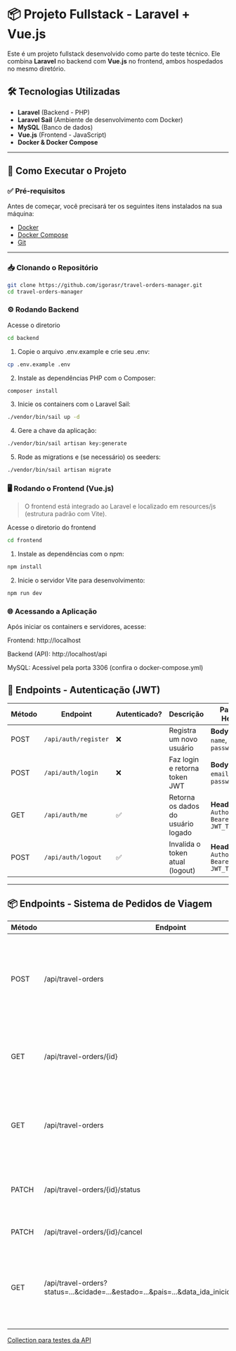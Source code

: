 # 📦 Projeto Fullstack - Laravel + Vue.js

Este é um projeto fullstack desenvolvido como parte do teste técnico. Ele combina **Laravel** no backend com **Vue.js** no frontend, ambos hospedados no mesmo diretório.

## 🛠️ Tecnologias Utilizadas

- **Laravel** (Backend - PHP)
- **Laravel Sail** (Ambiente de desenvolvimento com Docker)
- **MySQL** (Banco de dados)
- **Vue.js** (Frontend - JavaScript)
- **Docker & Docker Compose**

---

## 🚀 Como Executar o Projeto

### ✅ Pré-requisitos

Antes de começar, você precisará ter os seguintes itens instalados na sua máquina:

- [Docker](https://www.docker.com/get-started)
- [Docker Compose](https://docs.docker.com/compose/)
- [Git](https://git-scm.com/)

---

### 📥 Clonando o Repositório

```bash
git clone https://github.com/igorasr/travel-orders-manager.git
cd travel-orders-manager
```

### ⚙️ Rodando Backend

Acesse o diretorio
```bash
cd backend
```

1. Copie o arquivo .env.example e crie seu .env:
```bash
cp .env.example .env
```

2. Instale as dependências PHP com o Composer:
```bash
composer install
```

3. Inicie os containers com o Laravel Sail:
```bash
./vendor/bin/sail up -d
```
4. Gere a chave da aplicação:
```bash
./vendor/bin/sail artisan key:generate
```
5. Rode as migrations e (se necessário) os seeders:
```bash
./vendor/bin/sail artisan migrate
```

### 🖥️ Rodando o Frontend (Vue.js)
> O frontend está integrado ao Laravel e localizado em resources/js (estrutura padrão com Vite).

Acesse o diretorio do frontend
```bash
cd frontend
```

1. Instale as dependências com o npm:

```bash
npm install
```
2. Inicie o servidor Vite para desenvolvimento:
```bash
npm run dev
```

### 🌐 Acessando a Aplicação
Após iniciar os containers e servidores, acesse:

Frontend: http://localhost

Backend (API): http://localhost/api

MySQL: Acessível pela porta 3306 (confira o docker-compose.yml)

## 🔐 Endpoints - Autenticação (JWT)


| Método | Endpoint             | Autenticado? | Descrição                              | Payload / Headers                                                                 | Resposta Esperada                               |
|--------|----------------------|--------------|----------------------------------------|------------------------------------------------------------------------------------|-------------------------------------------------|
| POST   | `/api/auth/register` | ❌           | Registra um novo usuário               | **Body (JSON):**<br>`name`, `email`, `password`          | `{ "token": "JWT_TOKEN" }`                      |
| POST   | `/api/auth/login`    | ❌           | Faz login e retorna token JWT          | **Body (JSON):**<br>`email`, `password`                                           | `{ "token": "JWT_TOKEN" }`                      |
| GET    | `/api/auth/me`       | ✅           | Retorna os dados do usuário logado     | **Headers:**<br>`Authorization: Bearer JWT_TOKEN`                                 | `{ "id": 1, "name": "...", "email": "..." }`    |
| POST   | `/api/auth/logout`   | ✅           | Invalida o token atual (logout)        | **Headers:**<br>`Authorization: Bearer JWT_TOKEN`                                 | `{ "message": "Desconectado com sucesso" }`     |

---

## 📦 Endpoints - Sistema de Pedidos de Viagem

| Método  | Endpoint                                 | Descrição                                                                 |
|---------|------------------------------------------|---------------------------------------------------------------------------|
| POST    | /api/travel-orders                       | Cria um novo pedido de viagem com id do usuario (solicitante), destino, datas e status inicial. |
| GET     | /api/travel-orders/{id}                  | Retorna os detalhes completos de um pedido de viagem pelo ID.            |
| GET     | /api/travel-orders                       | Lista todos os pedidos de viagem, com suporte a filtros por status, destino e período. |
| PATCH   | /api/travel-orders/{id}/status           | Atualiza o status do pedido para "aprovado" ou "cancelado". |
| PATCH   | /api/travel-orders/{id}/cancel           | Cancela um pedido aprovado .         |
| GET     | /api/travel-orders?status=...&cidade=...&estado=...&pais=...&data_ida_inicio=...&data_ida_fim=... | Lista pedidos filtrando por status, destino ou período. (mesmo endpoint do GET geral) |

[Collection para testes da API]('./TravelOrderManager.postman_collection.json')